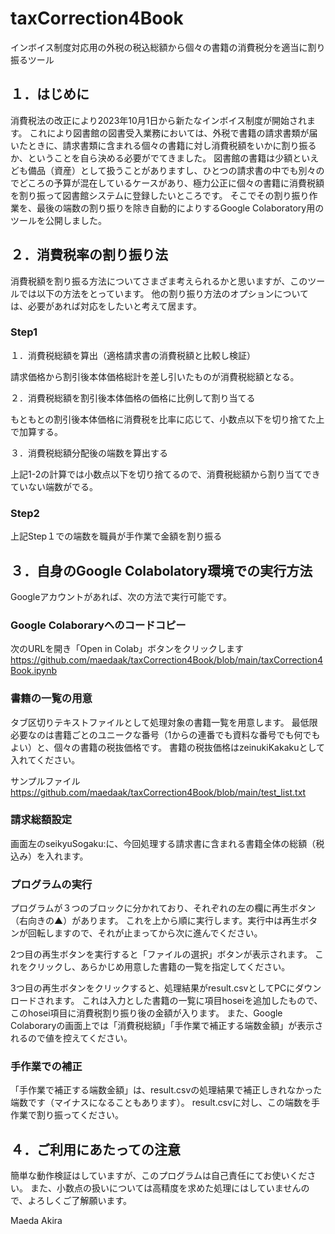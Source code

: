 # taxCorrection4Book
インボイス制度対応用の外税の税込総額から個々の書籍の消費税分を適当に割り振るツール

## １．はじめに
消費税法の改正により2023年10月1日から新たなインボイス制度が開始されます。
これにより図書館の図書受入業務においては、外税で書籍の請求書類が届いたときに、請求書類に含まれる個々の書籍に対し消費税額をいかに割り振るか、ということを自ら決める必要がでてきました。
図書館の書籍は少額といえども備品（資産）として扱うことがありますし、ひとつの請求書の中でも別々のでどころの予算が混在しているケースがあり、極力公正に個々の書籍に消費税額を割り振って図書館システムに登録したいところです。
そこでその割り振り作業を、最後の端数の割り振りを除き自動的によりするGoogle Colaboratory用のツールを公開しました。

## ２．消費税率の割り振り法
消費税額を割り振る方法についてさまざま考えられるかと思いますが、このツールでは以下の方法をとっています。
他の割り振り方法のオプションについては、必要があれば対応をしたいと考えて居ます。

### Step1 
１．消費税総額を算出（適格請求書の消費税額と比較し検証）

  請求価格から割引後本体価格総計を差し引いたものが消費税総額となる。 

２．消費税総額を割引後本体価格の価格に比例して割り当てる

  もともとの割引後本体価格に消費税を比率に応じて、小数点以下を切り捨てた上で加算する。

３．消費税総額分配後の端数を算出する

  上記1-2の計算では小数点以下を切り捨てるので、消費税総額から割り当てできていない端数がでる。 

### Step2 
上記Step１での端数を職員が手作業で金額を割り振る 

## ３．自身のGoogle Colabolatory環境での実行方法
Googleアカウントがあれば、次の方法で実行可能です。

### Google Colaboraryへのコードコピー
次のURLを開き「Open in Colab」ボタンをクリックします
https://github.com/maedaak/taxCorrection4Book/blob/main/taxCorrection4Book.ipynb

### 書籍の一覧の用意
タブ区切りテキストファイルとして処理対象の書籍一覧を用意します。
最低限必要なのは書籍ごとのユニークな番号（1からの連番でも資料な番号でも何でもよい）と、個々の書籍の税抜価格です。
書籍の税抜価格はzeinukiKakakuとして入れてください。

サンプルファイル
https://github.com/maedaak/taxCorrection4Book/blob/main/test_list.txt

### 請求総額設定
画面左のseikyuSogaku:に、今回処理する請求書に含まれる書籍全体の総額（税込み）を入れます。

### プログラムの実行
プログラムが３つのブロックに分かれており、それぞれの左の欄に再生ボタン（右向きの▲）があります。
これを上から順に実行します。実行中は再生ボタンが回転しますので、それが止まってから次に進んでください。

2つ目の再生ボタンを実行すると「ファイルの選択」ボタンが表示されます。
これをクリックし、あらかじめ用意した書籍の一覧を指定してください。

3つ目の再生ボタンをクリックすると、処理結果がresult.csvとしてPCにダウンロードされます。
これは入力とした書籍の一覧に項目hoseiを追加したもので、このhosei項目に消費税割り振り後の金額が入ります。
また、Google Colaboraryの画面上では「消費税総額」「手作業で補正する端数金額」が表示されるので値を控えてください。

### 手作業での補正
「手作業で補正する端数金額」は、result.csvの処理結果で補正しきれなかった端数です（マイナスになることもあります）。
result.csvに対し、この端数を手作業で割り振ってください。

## ４．ご利用にあたっての注意
簡単な動作検証はしていますが、このプログラムは自己責任にてお使いください。
また、小数点の扱いについては高精度を求めた処理にはしていませんので、よろしくご了解願います。

Maeda Akira


